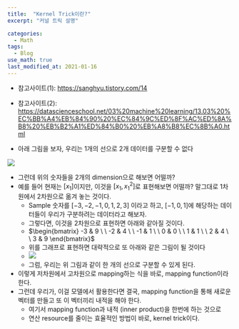 ```yaml
---
title:  "Kernel Trick이란?"
excerpt: "커널 트릭 설명"

categories:
  - Math
tags:
  - Blog
use_math: true
last_modified_at: 2021-01-16
---
```




* 참고사이트(1): https://sanghyu.tistory.com/14
* 참고사이트(2): https://datascienceschool.net/03%20machine%20learning/13.03%20%EC%BB%A4%EB%84%90%20%EC%84%9C%ED%8F%AC%ED%8A%B8%20%EB%B2%A1%ED%84%B0%20%EB%A8%B8%EC%8B%A0.html

* 아래 그림을 보자, 우리는 1개의 선으로 2개 데이터를 구분할 수 없다

![](https://img1.daumcdn.net/thumb/R1280x0/?scode=mtistory2&fname=https%3A%2F%2Fblog.kakaocdn.net%2Fdn%2FsSclp%2FbtqEODlSLuH%2FkEO6JIGi5yAe2Z6QrjSRMk%2Fimg.png)

* 그런데 위의 숫자들을 2개의 dimension으로 해보면 어떨까?
* 예를 들어 현재는 $[x_1]$이지만, 이것을 $[x_1, x_1^2]$로 표현해보면 어떨까? 말그대로 1차원에서 2차원으로 옮겨 놓는 것이다.
  * Sample 숫자를 $[-3, -2, -1, 0, 1, 2, 3]$ 이라고 하고, $[-1, 0, 1]$에 해당하는 데이터들이 우리가 구분하려는 데이터라고 해보자.
  * 그렇다면, 이것을 2차원으로 표현하면 아래와 같아질 것이다. 
  * $\begin{bmatrix} -3 & 9 \ \ -2 & 4 \ \ -1 & 1 \ \ 0 & 0 \ \ 1 & 1 \ \ 2 & 4 \ \ 3 & 9 \end{bmatrix}$
  * 위를 그래프로 표현하면 대략적으로 또 아래와 같은 그림이 될 것이다
  * ![](https://d-won.github.io/assets/images/sample_p1.png)
  * 그럼, 우리는 위 그림과 같이 한 개의 선으로 구분할 수 있게 된다.
* 이렇게 저차원에서 고차원으로 mapping하는 식을 바로, mapping function이라 한다.
* 그런데 우리가,  이걸 모델에서 활용한다면 결국, mapping function을 통해 새로운 벡터를 만들고 또 이 벡터끼리 내적을 해야 한다. 
  * 여기서 mapping function과 내적 (inner product)을 한번에 하는 것으로
  * 연산 resource를 줄이는 효율적인 방법이 바로, kernel trick이다.
